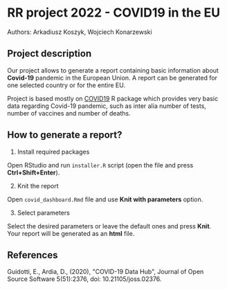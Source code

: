 # RR project 2022 - COVID19 in the EU

Authors: Arkadiusz Koszyk, Wojciech Konarzewski

## Project description

Our project allows to generate a report containing basic information about **Covid-19** pandemic in the European Union. A report can be generated for one selected country or for the entire EU. 

Project is based mostly on [COVID19](https://cran.r-project.org/web/packages/COVID19/COVID19.pdf) R package which provides very basic data regarding Covid-19 pandemic, such as inter alia number of tests, number of vaccines and number of deaths.

## How to generate a report?

1. Install required packages

Open RStudio and run ```installer.R``` script (open the file and press **Ctrl+Shift+Enter**).

2. Knit the report

Open ```covid_dashboard.Rmd``` file and use **Knit with parameters** option.

3. Select parameters

Select the desired parameters or leave the default ones and press **Knit**.
Your report will be generated as an **html** file.



## References

Guidotti, E., Ardia, D., (2020), "COVID-19 Data Hub",
  Journal of Open Source Software 5(51):2376, doi:
  10.21105/joss.02376.
